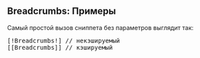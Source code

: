 
<meta http-equiv="Content-Type" content="text/html; charset=utf-8">
<h2>Breadcrumbs: Примеры</h2>

<p>Самый простой вызов сниппета без параметров выглядит так:</p>
<pre class="brush: html;">[!Breadcrumbs!] // некэшируемый
[[Breadcrumbs]] // кэшируемый</pre>